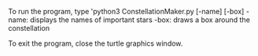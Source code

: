 To run the program, type 'python3 ConstellationMaker.py [-name] [-box]
    -name: displays the names of important stars
    -box: draws a box around the constellation

To exit the program, close the turtle graphics window.
